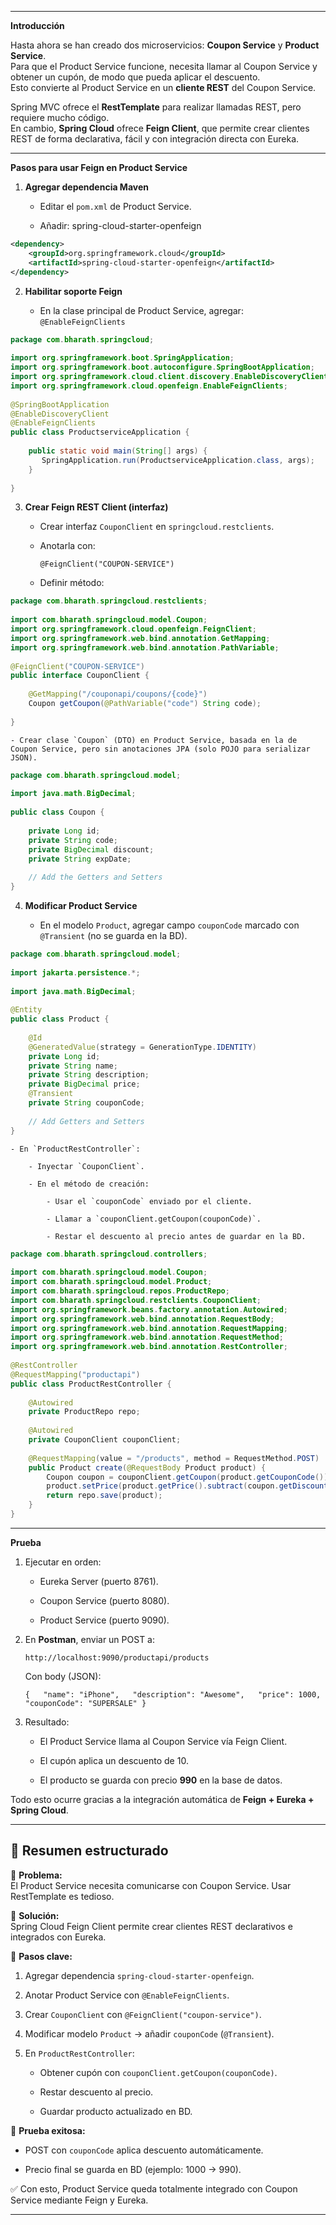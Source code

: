 
---

**Introducción**

Hasta ahora se han creado dos microservicios: **Coupon Service** y **Product Service**.  
Para que el Product Service funcione, necesita llamar al Coupon Service y obtener un cupón, de modo que pueda aplicar el descuento.  
Esto convierte al Product Service en un **cliente REST** del Coupon Service.

Spring MVC ofrece el **RestTemplate** para realizar llamadas REST, pero requiere mucho código.  
En cambio, **Spring Cloud** ofrece **Feign Client**, que permite crear clientes REST de forma declarativa, fácil y con integración directa con Eureka.

---

**Pasos para usar Feign en Product Service**

1. **Agregar dependencia Maven**
    
    - Editar el `pom.xml` de Product Service.
        
    - Añadir: spring-cloud-starter-openfeign

```xml
<dependency>  
    <groupId>org.springframework.cloud</groupId>  
    <artifactId>spring-cloud-starter-openfeign</artifactId>  
</dependency>
```


2. **Habilitar soporte Feign**
    
    - En la clase principal de Product Service, agregar: `@EnableFeignClients`

```java
package com.bharath.springcloud;  
  
import org.springframework.boot.SpringApplication;  
import org.springframework.boot.autoconfigure.SpringBootApplication;  
import org.springframework.cloud.client.discovery.EnableDiscoveryClient;  
import org.springframework.cloud.openfeign.EnableFeignClients;  
  
@SpringBootApplication  
@EnableDiscoveryClient  
@EnableFeignClients  
public class ProductserviceApplication {  
  
    public static void main(String[] args) {  
       SpringApplication.run(ProductserviceApplication.class, args);  
    }  
  
}
```

3. **Crear Feign REST Client (interfaz)**
    
    - Crear interfaz `CouponClient` en `springcloud.restclients`.
        
    - Anotarla con:
        
        `@FeignClient("COUPON-SERVICE")`
        
    - Definir método: 

```java
package com.bharath.springcloud.restclients;  
  
import com.bharath.springcloud.model.Coupon;  
import org.springframework.cloud.openfeign.FeignClient;  
import org.springframework.web.bind.annotation.GetMapping;  
import org.springframework.web.bind.annotation.PathVariable;  
  
@FeignClient("COUPON-SERVICE")  
public interface CouponClient {  
  
    @GetMapping("/couponapi/coupons/{code}")  
    Coupon getCoupon(@PathVariable("code") String code);  
  
}
```

    - Crear clase `Coupon` (DTO) en Product Service, basada en la de Coupon Service, pero sin anotaciones JPA (solo POJO para serializar JSON).

```java
package com.bharath.springcloud.model;  
  
import java.math.BigDecimal;  
  
public class Coupon {  
  
    private Long id;  
    private String code;  
    private BigDecimal discount;  
    private String expDate;  
  
    // Add the Getters and Setters
}
```

4. **Modificar Product Service**
    
    - En el modelo `Product`, agregar campo `couponCode` marcado con `@Transient` (no se guarda en la BD).

```java
package com.bharath.springcloud.model;  
  
import jakarta.persistence.*;  
  
import java.math.BigDecimal;  
  
@Entity  
public class Product {  
  
    @Id  
    @GeneratedValue(strategy = GenerationType.IDENTITY)  
    private Long id;  
    private String name;  
    private String description;  
    private BigDecimal price;  
    @Transient  
    private String couponCode;  
	
	// Add Getters and Setters
}
```

    - En `ProductRestController`:
        
        - Inyectar `CouponClient`.
            
        - En el método de creación:
            
            - Usar el `couponCode` enviado por el cliente.
                
            - Llamar a `couponClient.getCoupon(couponCode)`.
                
            - Restar el descuento al precio antes de guardar en la BD.

```java
package com.bharath.springcloud.controllers;  
  
import com.bharath.springcloud.model.Coupon;  
import com.bharath.springcloud.model.Product;  
import com.bharath.springcloud.repos.ProductRepo;  
import com.bharath.springcloud.restclients.CouponClient;  
import org.springframework.beans.factory.annotation.Autowired;  
import org.springframework.web.bind.annotation.RequestBody;  
import org.springframework.web.bind.annotation.RequestMapping;  
import org.springframework.web.bind.annotation.RequestMethod;  
import org.springframework.web.bind.annotation.RestController;  
  
@RestController  
@RequestMapping("productapi")  
public class ProductRestController {  
  
    @Autowired  
    private ProductRepo repo;  
  
    @Autowired  
    private CouponClient couponClient;  
  
    @RequestMapping(value = "/products", method = RequestMethod.POST)  
    public Product create(@RequestBody Product product) {  
        Coupon coupon = couponClient.getCoupon(product.getCouponCode());  
        product.setPrice(product.getPrice().subtract(coupon.getDiscount()));  
        return repo.save(product);  
    }  
}
```

---

**Prueba**

1. Ejecutar en orden:
    
    - Eureka Server (puerto 8761).
        
    - Coupon Service (puerto 8080).
        
    - Product Service (puerto 9090).
        
2. En **Postman**, enviar un POST a:
    
    `http://localhost:9090/productapi/products`
    
    Con body (JSON):
    
    `{   "name": "iPhone",   "description": "Awesome",   "price": 1000,   "couponCode": "SUPERSALE" }`
    
3. Resultado:
    
    - El Product Service llama al Coupon Service vía Feign Client.
        
    - El cupón aplica un descuento de 10.
        
    - El producto se guarda con precio **990** en la base de datos.
        

Todo esto ocurre gracias a la integración automática de **Feign + Eureka + Spring Cloud**.

---

## 📝 Resumen estructurado

🔹 **Problema:**  
El Product Service necesita comunicarse con Coupon Service. Usar RestTemplate es tedioso.

🔹 **Solución:**  
Spring Cloud Feign Client permite crear clientes REST declarativos e integrados con Eureka.

🔹 **Pasos clave:**

1. Agregar dependencia `spring-cloud-starter-openfeign`.
    
2. Anotar Product Service con `@EnableFeignClients`.
    
3. Crear `CouponClient` con `@FeignClient("coupon-service")`.
    
4. Modificar modelo `Product` → añadir `couponCode` (`@Transient`).
    
5. En `ProductRestController`:
    
    - Obtener cupón con `couponClient.getCoupon(couponCode)`.
        
    - Restar descuento al precio.
        
    - Guardar producto actualizado en BD.
        

🔹 **Prueba exitosa:**

- POST con `couponCode` aplica descuento automáticamente.
    
- Precio final se guarda en BD (ejemplo: 1000 → 990).
    

✅ Con esto, Product Service queda totalmente integrado con Coupon Service mediante Feign y Eureka.

---